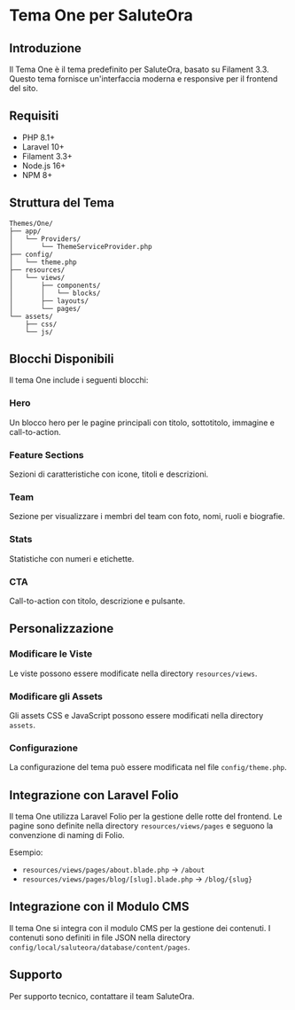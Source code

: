 # Tema One per SaluteOra

## Introduzione

Il Tema One è il tema predefinito per SaluteOra, basato su Filament 3.3. Questo tema fornisce un'interfaccia moderna e responsive per il frontend del sito.

## Requisiti

- PHP 8.1+
- Laravel 10+
- Filament 3.3+
- Node.js 16+
- NPM 8+

## Struttura del Tema

```
Themes/One/
├── app/
│   └── Providers/
│       └── ThemeServiceProvider.php
├── config/
│   └── theme.php
├── resources/
│   └── views/
│       ├── components/
│       │   └── blocks/
│       ├── layouts/
│       └── pages/
└── assets/
    ├── css/
    └── js/
```

## Blocchi Disponibili

Il tema One include i seguenti blocchi:

### Hero
Un blocco hero per le pagine principali con titolo, sottotitolo, immagine e call-to-action.

### Feature Sections
Sezioni di caratteristiche con icone, titoli e descrizioni.

### Team
Sezione per visualizzare i membri del team con foto, nomi, ruoli e biografie.

### Stats
Statistiche con numeri e etichette.

### CTA
Call-to-action con titolo, descrizione e pulsante.

## Personalizzazione

### Modificare le Viste
Le viste possono essere modificate nella directory `resources/views`.

### Modificare gli Assets
Gli assets CSS e JavaScript possono essere modificati nella directory `assets`.

### Configurazione
La configurazione del tema può essere modificata nel file `config/theme.php`.

## Integrazione con Laravel Folio

Il tema One utilizza Laravel Folio per la gestione delle rotte del frontend. Le pagine sono definite nella directory `resources/views/pages` e seguono la convenzione di naming di Folio.

Esempio:
- `resources/views/pages/about.blade.php` -> `/about`
- `resources/views/pages/blog/[slug].blade.php` -> `/blog/{slug}`

## Integrazione con il Modulo CMS

Il tema One si integra con il modulo CMS per la gestione dei contenuti. I contenuti sono definiti in file JSON nella directory `config/local/saluteora/database/content/pages`.

## Supporto

Per supporto tecnico, contattare il team SaluteOra. 
